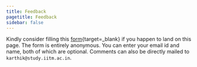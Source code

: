 ```yaml
---
title: Feedback
pagetitle: Feedback
sidebar: false
---
```


Kindly consider filling this [form](https://forms.gle/7JvQPvfnznBJcDM28){target=_blank} if you happen to land on this page. The form is entirely anonymous. You can enter your email id and name, both of which are optional. Comments can also be directly mailed to `karthik@study.iitm.ac.in`.
